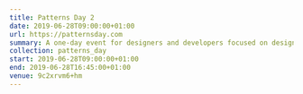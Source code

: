 ```yaml
---
title: Patterns Day 2
date: 2019-06-28T09:00:00+01:00
url: https://patternsday.com
summary: A one-day event for designers and developers focused on design systems, pattern libraries, style guides, and components.
collection: patterns_day
start: 2019-06-28T09:00:00+01:00
end: 2019-06-28T16:45:00+01:00
venue: 9c2xrvm6+hm
---
```

